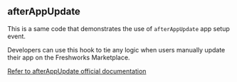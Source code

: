 ## afterAppUpdate

This is a same code that demonstrates the use of `afterAppUpdate` app setup event.

Developers can use this hook to tie any logic when users manually update their app on the Freshworks Marketplace.

[Refer to afterAppUpdate official documentation](https://developers.freshdesk.com/v2/docs/app-setup-events/#afterappupdate)
